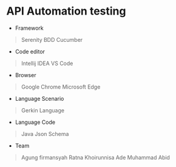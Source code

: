 # API Automation testing 

* Framework 
> Serenity BDD
> Cucumber

* Code editor
> Intellij IDEA
> VS Code

* Browser
> Google Chrome
> Microsoft Edge

* Language Scenario
> Gerkin Language

* Language Code
> Java
> Json Schema

* Team
> Agung firmansyah 
> Ratna Khoirunnisa
> Ade Muhammad Abid
